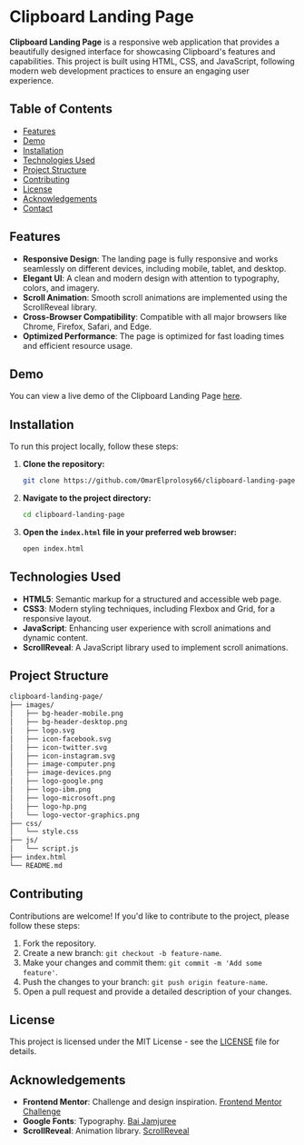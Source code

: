 # Clipboard Landing Page

**Clipboard Landing Page** is a responsive web application that provides a beautifully designed interface for showcasing Clipboard's features and capabilities. This project is built using HTML, CSS, and JavaScript, following modern web development practices to ensure an engaging user experience.

## Table of Contents

- [Features](#features)
- [Demo](#demo)
- [Installation](#installation)
- [Technologies Used](#technologies-used)
- [Project Structure](#project-structure)
- [Contributing](#contributing)
- [License](#license)
- [Acknowledgements](#acknowledgements)
- [Contact](#contact)

## Features

- **Responsive Design**: The landing page is fully responsive and works seamlessly on different devices, including mobile, tablet, and desktop.
- **Elegant UI**: A clean and modern design with attention to typography, colors, and imagery.
- **Scroll Animation**: Smooth scroll animations are implemented using the ScrollReveal library.
- **Cross-Browser Compatibility**: Compatible with all major browsers like Chrome, Firefox, Safari, and Edge.
- **Optimized Performance**: The page is optimized for fast loading times and efficient resource usage.

## Demo

You can view a live demo of the Clipboard Landing Page [here](https://omarelprolosy66.github.io/clipboard-landing-page/).

## Installation

To run this project locally, follow these steps:

1. **Clone the repository:**

   ```bash
   git clone https://github.com/OmarElprolosy66/clipboard-landing-page.git
   ```

2. **Navigate to the project directory:**

   ```bash
   cd clipboard-landing-page
   ```

3. **Open the `index.html` file in your preferred web browser:**

   ```bash
   open index.html
   ```

## Technologies Used

- **HTML5**: Semantic markup for a structured and accessible web page.
- **CSS3**: Modern styling techniques, including Flexbox and Grid, for a responsive layout.
- **JavaScript**: Enhancing user experience with scroll animations and dynamic content.
- **ScrollReveal**: A JavaScript library used to implement scroll animations.

## Project Structure

```bash
clipboard-landing-page/
├── images/
│   ├── bg-header-mobile.png
│   ├── bg-header-desktop.png
│   ├── logo.svg
│   ├── icon-facebook.svg
│   ├── icon-twitter.svg
│   ├── icon-instagram.svg
│   ├── image-computer.png
│   ├── image-devices.png
│   ├── logo-google.png
│   ├── logo-ibm.png
│   ├── logo-microsoft.png
│   ├── logo-hp.png
│   └── logo-vector-graphics.png
├── css/
│   └── style.css
├── js/
│   └── script.js
├── index.html
└── README.md
```

## Contributing

Contributions are welcome! If you'd like to contribute to the project, please follow these steps:

1. Fork the repository.
2. Create a new branch: `git checkout -b feature-name`.
3. Make your changes and commit them: `git commit -m 'Add some feature'`.
4. Push the changes to your branch: `git push origin feature-name`.
5. Open a pull request and provide a detailed description of your changes.

## License

This project is licensed under the MIT License - see the [LICENSE](LICENSE) file for details.

## Acknowledgements

- **Frontend Mentor**: Challenge and design inspiration. [Frontend Mentor Challenge](https://www.frontendmentor.io/challenges/clipboard-landing-page-5cc9bccd6c4c91111378ecb9)
- **Google Fonts**: Typography. [Bai Jamjuree](https://fonts.google.com/specimen/Bai+Jamjuree)
- **ScrollReveal**: Animation library. [ScrollReveal](https://scrollrevealjs.org/)
